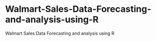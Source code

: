 # Walmart-Sales-Data-Forecasting-and-analysis-using-R
Walmart Sales Data Forecasting and analysis using R

